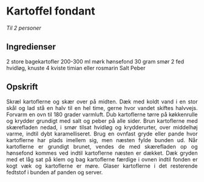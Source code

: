 # Kartoffel fondant
*Til 2 personer*
 


## Ingredienser

2 store bagekartofler
200-300 ml mørk hønsefond
30 gram smør
2 fed hvidløg, knuste
4 kviste timian eller rosmarin
Salt
Peber


## Opskrift
<div align="justify">
Skræl kartoflerne og skær over på midten. Dæk med koldt vand i en stor skål og lad stå en halv til en hel time, gerne hvor vandet skiftes halvvejs. Forvarm en ovn til 180 grader varmluft. Dub kartoflerne tørre på køkkenrulle og krydder grundigt med salt og peber på alle sider. Brun kartoflerne med skærefladen nedad, i smør tilsat hvidløg og krydderurter, over middelhøj varme, indtil dybt karamelliseret. Brug en ovnfast gryde eller pande hvor kartoflerne har plads imellem sig, men næsten fylde bunden ud. Når kartoflerne er grundigt brunet, vendes de med skærefladen op og hønsefond kommes ved indtil kartoflerne næsten er dækket. Dæk gryden med et låg sat på klem og bag kartoflerne færdige i ovnen indtil fonden er kogt væk og kartoflerne er møre. Glaser kartoflerne i det resterende fedtstof i bunden af panden og server.
</div>
